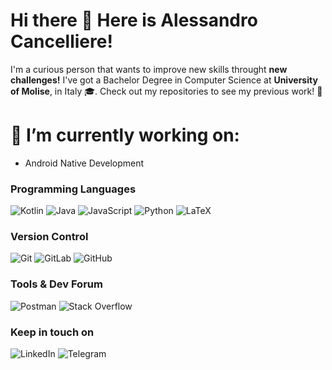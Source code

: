 # Hi there 👋 Here is Alessandro Cancelliere!
I'm a curious person that wants to improve new skills throught **new challenges!**
I've got a Bachelor Degree in Computer Science at **University of Molise**, in Italy 🎓. Check out my repositories to see my previous work! 👀

# 🔭 I’m currently working on:
*  Android Native Development
  
### Programming Languages
<img alt="Kotlin" src="https://img.shields.io/badge/kotlin-%230095D5.svg?&style=for-the-badge&logo=kotlin&logoColor=white"/> <img alt="Java" src="https://img.shields.io/badge/java-%23ED8B00.svg?&style=for-the-badge&logo=java&logoColor=white"/> <img alt="JavaScript" src="https://img.shields.io/badge/javascript-%23323330.svg?&style=for-the-badge&logo=javascript&logoColor=%23F7DF1E"/> <img alt="Python" src="https://img.shields.io/badge/python-%2314354C.svg?&style=for-the-badge&logo=python&logoColor=white"/> <img alt="LaTeX" src="https://img.shields.io/badge/latex-%23008080.svg?&style=for-the-badge&logo=latex&logoColor=white"/>

### Version Control
<img alt="Git" src="https://img.shields.io/badge/git-%23F05033.svg?&style=for-the-badge&logo=git&logoColor=white"/> <img alt="GitLab" src="https://img.shields.io/badge/gitlab-%23181717.svg?&style=for-the-badge&logo=gitlab&logoColor=white" href="https://gitlab.com/xelanac"/> <img alt="GitHub" src="https://img.shields.io/badge/github-%23121011.svg?&style=for-the-badge&logo=github&logoColor=white" href="https://github.com/xelanac"/>

### Tools & Dev Forum
<img alt="Postman" src="https://img.shields.io/badge/Postman-FF6C37?style=for-the-badge&logo=postman&logoColor=red"/>  <img alt="Stack Overflow" src="https://img.shields.io/badge/-Stackoverflow-FE7A16?style=for-the-badge&logo=stack-overflow&logoColor=white" href="https://stackoverflow.com/users/15572937/xelanac?tab=profile"/>

### Keep in touch on
<img alt="LinkedIn" src="https://img.shields.io/badge/linkedin-%230077B5.svg?&style=for-the-badge&logo=linkedin&logoColor=white" href="https://www.linkedin.com/in/alessandro-cancelliere-b1268218a/"/> <img alt="Telegram" src="https://img.shields.io/badge/Telegram-2CA5E0?style=for-the-badge&logo=telegram&logoColor=white" href="https://telegram.me/xelanac"/>
<!--
**xelanac/xelanac** is a ✨ _special_ ✨ repository because its `README.md` (this file) appears on your GitHub profile.

Here are some ideas to get you started:

- 🔭 I’m currently working on ...
- 🌱 I’m currently learning ...
- 👯 I’m looking to collaborate on ...
- 🤔 I’m looking for help with ...
- 💬 Ask me about ...
- 📫 How to reach me: ...
- 😄 Pronouns: ...
- ⚡ Fun fact: ...
-->
